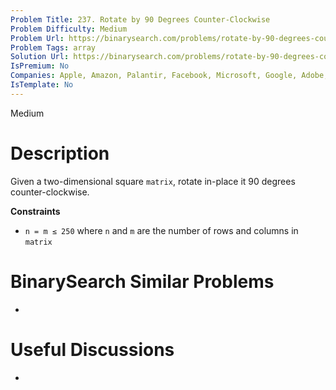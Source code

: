 ```yaml
---
Problem Title: 237. Rotate by 90 Degrees Counter-Clockwise
Problem Difficulty: Medium
Problem Url: https://binarysearch.com/problems/rotate-by-90-degrees-counter-clockwise/
Problem Tags: array
Solution Url: https://binarysearch.com/problems/rotate-by-90-degrees-counter-clockwise/solutions/
IsPremium: No
Companies: Apple, Amazon, Palantir, Facebook, Microsoft, Google, Adobe, Bloomberg, Lyft
IsTemplate: No
---
```


<span style="color: ;">Medium</span>

# Description

Given a two-dimensional square `matrix`, rotate in-place it 90 degrees counter-clockwise.

**Constraints**
- `n = m ≤ 250` where `n` and `m` are the number of rows and columns in `matrix`

# BinarySearch Similar Problems

- []()

# Useful Discussions

- []()
